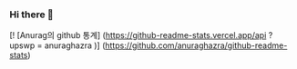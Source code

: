 ### Hi there 👋

<!--
**upswp/upswp** is a ✨ _special_ ✨ repository because its `README.md` (this file) appears on your GitHub profile.

Here are some ideas to get you started:

- 🔭 I’m currently working on ...
- 🌱 I’m currently learning ...
- 👯 I’m looking to collaborate on ...
- 🤔 I’m looking for help with ...
- 💬 Ask me about ...
- 📫 How to reach me: ...
- 😄 Pronouns: ...
- ⚡ Fun fact: ...
-->
[! [Anurag의 github 통계] (https://github-readme-stats.vercel.app/api ? upswp = anuraghazra )] (https://github.com/anuraghazra/github-readme-stats)
